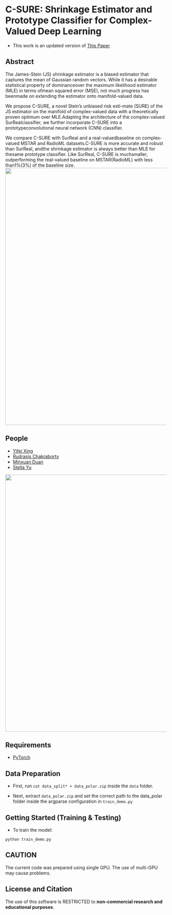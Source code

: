 # C-SURE: Shrinkage Estimator and Prototype Classifier for Complex-Valued Deep Learning
- This work is an updated version of [This Paper](https://arxiv.org/abs/1910.11334)
## Abstract

The James-Stein (JS) shrinkage estimator is a biased estimator that captures the mean of Gaussian random vectors. While it has a desirable statistical property of dominanceover the maximum likelihood estimator (MLE) in terms ofmean squared error (MSE), not much progress has beenmade on extending the estimator onto manifold-valued data.

We propose C-SURE, a novel Stein’s unbiased risk esti-mate (SURE) of the JS estimator on the manifold of complex-valued data with a theoretically proven optimum over MLE.Adapting the architecture of the complex-valued SurRealclassifier, we further incorporate C-SURE into a prototypeconvolutional neural network (CNN) classifier.

We compare C-SURE with SurReal and a real-valuedbaseline on complex-valued MSTAR and RadioML datasets.C-SURE is more accurate and robust than SurReal,  andthe shrinkage estimator is always better than MLE for thesame prototype classifier.  Like SurReal, C-SURE is muchsmaller, outperforming the real-valued baseline on MSTAR(RadioML) with less than1%(3%) of the baseline size.
<img src='./assets/summary.png' width=800>

## People
- [Yifei Xing](mailto:xingyifei2016@berkeley.edu) 
- [Rudrasis Chakraborty](https://github.com/rudra1988)
- [Minxuan Duan](https://www.researchgate.net/profile/Duan_Minxuan)
- [Stella Yu](mailto:stellayu@berkeley.edu)


<img src='./assets/results_merge.png' width=800>

## Requirements
* [PyTorch](https://pytorch.org/)

## Data Preparation

- First, run `cat data_split* > data_polar.zip` inside the `data` folder.

- Next, extract `data_polar.zip` and set the correct path to the data_polar folder inside the argparse configuration in `train_demo.py`


## Getting Started (Training & Testing)


- To train the model: 
```
python train_demo.py
```

## CAUTION
The current code was prepared using single GPU. The use of multi-GPU may cause problems. 

## License and Citation
The use of this software is RESTRICTED to **non-commercial research and educational purposes**.
